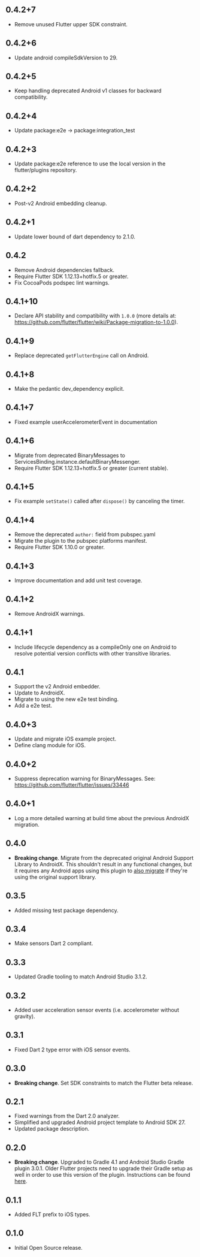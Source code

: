## 0.4.2+7

* Remove unused Flutter upper SDK constraint.

## 0.4.2+6

* Update android compileSdkVersion to 29.

## 0.4.2+5

* Keep handling deprecated Android v1 classes for backward compatibility.

## 0.4.2+4

* Update package:e2e -> package:integration_test

## 0.4.2+3

* Update package:e2e reference to use the local version in the flutter/plugins
  repository.

## 0.4.2+2

* Post-v2 Android embedding cleanup.

## 0.4.2+1

* Update lower bound of dart dependency to 2.1.0.

## 0.4.2

* Remove Android dependencies fallback.
* Require Flutter SDK 1.12.13+hotfix.5 or greater.
* Fix CocoaPods podspec lint warnings.

## 0.4.1+10

* Declare API stability and compatibility with `1.0.0` (more details at: https://github.com/flutter/flutter/wiki/Package-migration-to-1.0.0).

## 0.4.1+9

* Replace deprecated `getFlutterEngine` call on Android.

## 0.4.1+8

* Make the pedantic dev_dependency explicit.

## 0.4.1+7

* Fixed example userAccelerometerEvent in documentation

## 0.4.1+6

* Migrate from deprecated BinaryMessages to ServicesBinding.instance.defaultBinaryMessenger.
* Require Flutter SDK 1.12.13+hotfix.5 or greater (current stable).

## 0.4.1+5

* Fix example `setState()` called after `dispose()` by canceling the timer.

## 0.4.1+4

* Remove the deprecated `author:` field from pubspec.yaml
* Migrate the plugin to the pubspec platforms manifest.
* Require Flutter SDK 1.10.0 or greater.

## 0.4.1+3

* Improve documentation and add unit test coverage.

## 0.4.1+2

* Remove AndroidX warnings.

## 0.4.1+1

* Include lifecycle dependency as a compileOnly one on Android to resolve
  potential version conflicts with other transitive libraries.

## 0.4.1

* Support the v2 Android embedder.
* Update to AndroidX.
* Migrate to using the new e2e test binding.
* Add a e2e test.

## 0.4.0+3

* Update and migrate iOS example project.
* Define clang module for iOS.

## 0.4.0+2

* Suppress deprecation warning for BinaryMessages. See: https://github.com/flutter/flutter/issues/33446

## 0.4.0+1

* Log a more detailed warning at build time about the previous AndroidX
  migration.

## 0.4.0

* **Breaking change**. Migrate from the deprecated original Android Support
  Library to AndroidX. This shouldn't result in any functional changes, but it
  requires any Android apps using this plugin to [also
  migrate](https://developer.android.com/jetpack/androidx/migrate) if they're
  using the original support library.

## 0.3.5

* Added missing test package dependency.

## 0.3.4

* Make sensors Dart 2 compliant.

## 0.3.3

* Updated Gradle tooling to match Android Studio 3.1.2.

## 0.3.2

* Added user acceleration sensor events (i.e. accelerometer without gravity).

## 0.3.1

* Fixed Dart 2 type error with iOS sensor events.

## 0.3.0

* **Breaking change**. Set SDK constraints to match the Flutter beta release.

## 0.2.1

* Fixed warnings from the Dart 2.0 analyzer.
* Simplified and upgraded Android project template to Android SDK 27.
* Updated package description.

## 0.2.0

* **Breaking change**. Upgraded to Gradle 4.1 and Android Studio Gradle plugin
  3.0.1. Older Flutter projects need to upgrade their Gradle setup as well in
  order to use this version of the plugin. Instructions can be found
  [here](https://github.com/flutter/flutter/wiki/Updating-Flutter-projects-to-Gradle-4.1-and-Android-Studio-Gradle-plugin-3.0.1).

## 0.1.1

* Added FLT prefix to iOS types.

## 0.1.0

* Initial Open Source release.
